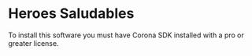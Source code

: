 Heroes Saludables
========

To install this software you must have Corona SDK installed with a pro or greater license.
